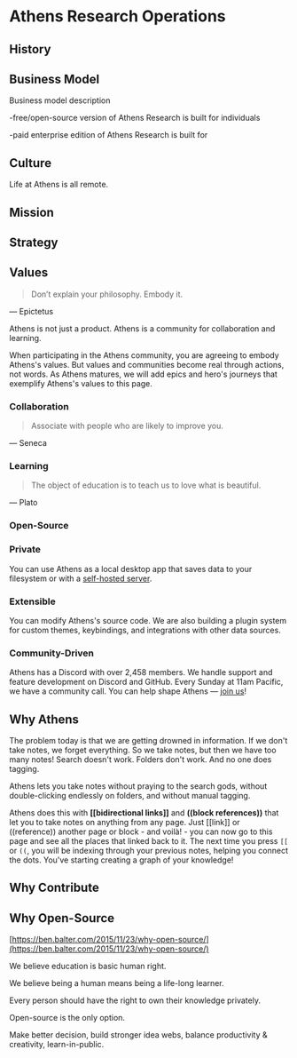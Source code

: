 # Athens Research Operations

## History

## Business Model

Business model description

-free/open-source version of Athens Research is built for individuals 

-paid enterprise edition of Athens Research is built for 

## Culture

Life at Athens is all remote. 

## Mission

## Strategy

## Values

> Don’t explain your philosophy. Embody it.

— Epictetus

Athens is not just a product. Athens is a community for collaboration and learning.

When participating in the Athens community, you are agreeing to embody Athens's values. But values and communities become real through actions, not words. As Athens matures, we will add epics and hero's journeys that exemplify Athens's values to this page.

### Collaboration

> Associate with people who are likely to improve you.

— Seneca

### Learning

> The object of education is to teach us to love what is beautiful.

— Plato

### Open-Source

### Private

 You can use Athens as a local desktop app that saves data to your filesystem or with a [self-hosted server](https://github.com/athensresearch/athens-backend).

### Extensible

You can modify Athens's source code. We are also building a plugin system for custom themes, keybindings, and integrations with other data sources.

### Community-Driven

 Athens has a Discord with over 2,458 members. We handle support and feature development on Discord and GitHub. Every Sunday at 11am Pacific, we have a community call. You can help shape Athens — [join us](https://discord.gg/GCJaV3V)!

## Why Athens

The problem today is that we are getting drowned in information. If we don't take notes, we forget everything. So we take notes, but then we have too many notes! Search doesn't work. Folders don't work. And no one does tagging.

Athens lets you take notes without praying to the search gods, without double-clicking endlessly on folders, and without manual tagging.

Athens does this with **\[\[bidirectional links\]\]** and **\(\(block references\)\)** that let you to take notes on anything from any page. Just \[\[link\]\] or \(\(reference\)\) another page or block - and voilà! - you can now go to this page and see all the places that linked back to it. The next time you press `[[` or `((`, you will be indexing through your previous notes, helping you connect the dots. You've starting creating a graph of your knowledge!

## Why Contribute

## Why Open-Source

[https://ben.balter.com/2015/11/23/why-open-source/](https://ben.balter.com/2015/11/23/why-open-source/)

We believe education is basic human right.

We believe being a human means being a life-long learner.

Every person should have the right to own their knowledge privately.

Open-source is the only option.

Make better decision, build stronger idea webs, balance productivity & creativity, learn-in-public. 

